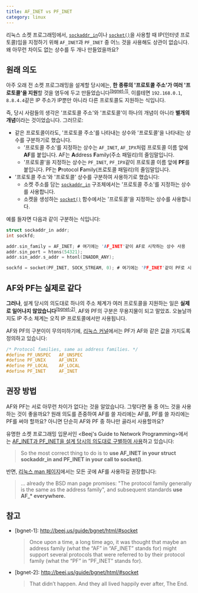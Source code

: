 ```yaml
---
title: AF_INET vs PF_INET
category: linux
---
```


리눅스 소켓 프로그래밍에서, [`sockaddr_in`](http://man7.org/linux/man-pages/man7/ip.7.html)이나 [`socket()`](http://man7.org/linux/man-pages/man2/socket.2.html)을 사용할 때 IP(인터넷 프로토콜)임을 지정하기 위해 `AF_INET`과 `PF_INET` 중 어느 것을 사용해도 상관이 없습니다. 왜 아무런 차이도 없는 상수를 두 개나 만들었을까요?

## 원래 의도

아주 오래 전 소켓 프로그래밍을 설계할 당시에는, **한 종류의 '프로토콜 주소'가 여러 '프로토콜'을 지원**할 것을 염두에 두고 만들었습니다<sup>[[bgnet-1]](#footnote-bgnet-1)</sup>. 이를테면 `192.168.0.1`, `8.8.4.4`같은 IP 주소가 IP뿐만 아니라 다른 프로토콜도 지원하는 식입니다.

즉, 당시 사람들의 생각은 '프로토콜 주소'와 '프로토콜'이 하나의 개념이 아니라 **별개의 개념**이라는 것이었습니다. 그러므로:

- 같은 프로토콜이라도, '프로토콜 주소'를 나타내는 상수와 '프로토콜'을 나타내는 상수를 구분하기로 했습니다.
    - '프로토콜 주소'를 지정하는 상수는 `AF_INET`, `AF_IPX`처럼 프로토콜 이름 앞에 **AF**를 붙입니다. AF는 **A**ddress **F**amily(주소 패밀리)의 줄임말입니다.
    - '프로토콜'을 지정하는 상수는 `PF_INET`, `PF_IPX`같이 프로토콜 이름 앞에 **PF**를 붙입니다. PF는 **P**rotocol **F**amily(프로토콜 패밀리)의 줄임말입니다.
- '프로토콜 주소'와 '프로토콜' 상수를 구분하여 사용하기로 했습니다:
    - 소켓 주소를 담는 [`sockaddr_in`](http://man7.org/linux/man-pages/man7/ip.7.html) 구조체에서는 '프로토콜 주소'를 지정하는 상수를 사용합니다.
    - 소켓을 생성하는 [`socket()`](http://man7.org/linux/man-pages/man2/socket.2.html) 함수에서는 '프로토콜'을 지정하는 상수를 사용합니다.

예를 들자면 다음과 같이 구분하는 식입니다:

```c
struct sockaddr_in addr;
int sockfd;

addr.sin_family = AF_INET; # 여기에는 'AF_INET'같이 AF로 시작하는 상수 사용
addr.sin_port = htons(54321);
addr.sin_addr.s_addr = htonl(INADDR_ANY);

sockfd = socket(PF_INET, SOCK_STREAM, 0); # 여기에는 'PF_INET'같이 PF로 시작하는 상수 사용
```

## AF와 PF는 실제로 같다

**그러나**, 설계 당시의 의도대로 하나의 주소 체계가 여러 프로토콜을 지원하는 일은 **실제로 일어나지 않았습니다**<sup>[[bgnet-2]](#footnote-bgnet-2)</sup>. AF와 PF의 구분은 무용지물이 되고 말았죠. 오늘날까지도 IP 주소 체계는 오직 IP 프로토콜에서만 사용됩니다.

AF와 PF의 구분이이 무의미하기에, [리눅스 커널](https://github.com/torvalds/linux/blob/26bc672134241a080a83b2ab9aa8abede8d30e1c/include/linux/socket.h#L215-L219)에서는 PF가 AF와 같은 값을 가지도록 정의하고 있습니다:

```c
/* Protocol families, same as address families. */
#define PF_UNSPEC	AF_UNSPEC
#define PF_UNIX		AF_UNIX
#define PF_LOCAL	AF_LOCAL
#define PF_INET		AF_INET
```

## 권장 방법

AF와 PF는 서로 아무런 차이가 없다는 것을 알았습니다. 그렇다면 둘 중 어느 것을 사용하는 것이 좋을까요? 원래 의도를 존중하여 AF를 쓸 자리에는 AF를, PF를 쓸 자리에는 PF를 써야 할까요? 아니면 단순히 AF와 PF 중 하나만 골라서 사용할까요?

유명한 소켓 프로그래밍 입문서인 <Beej's Guide to Network Programming>에서는 [AF_INET과 PF_INET을 설계 당시의 의도대로 구별하여 사용](http://beej.us/guide/bgnet/html/#socket)하고 있습니다:

> So the most correct thing to do is to **use AF_INET in your struct sockaddr_in and PF_INET in your call to socket()**.

반면, [리눅스 man 페이지](http://man7.org/linux/man-pages/man2/socket.2.html#NOTES)에서는 모든 곳에 AF를 사용하길 권장합니다:

> ... already the BSD man page promises: "The protocol family generally is the same as the address family", and subsequent standards **use AF_\* everywhere.**

## 참고

- <span id="footnote-bgnet-1">[bgnet-1]</span>: <http://beej.us/guide/bgnet/html/#socket>

  > Once upon a time, a long time ago, it was thought that maybe an address family (what the “AF” in “AF_INET” stands for) might support several protocols that were referred to by their protocol family (what the “PF” in “PF_INET” stands for).

- <span id="footnote-bgnet-2">[bgnet-2]</span>: <http://beej.us/guide/bgnet/html/#socket>

  > That didn’t happen. And they all lived happily ever after, The End.
